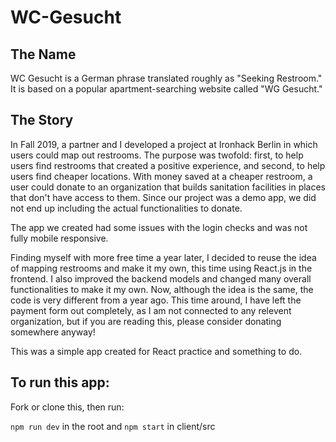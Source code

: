 # WC-Gesucht

## The Name

WC Gesucht is a German phrase translated roughly as "Seeking Restroom." It is based on a popular apartment-searching website called "WG Gesucht."

## The Story

In Fall 2019, a partner and I developed a project at Ironhack Berlin in which users could map out restrooms. The purpose was twofold: first, to help users find restrooms that created a positive experience, and second, to help users find cheaper locations. With money saved at a cheaper restroom, a user could donate to an organization that builds sanitation facilities in places that don't have access to them. Since our project was a demo app, we did not end up including the actual functionalities to donate.

The app we created had some issues with the login checks and was not fully mobile responsive.

Finding myself with more free time a year later, I decided to reuse the idea of mapping restrooms and make it my own, this time using React.js in the frontend. I also improved the backend models and changed many overall functionalities to make it my own. Now, although the idea is the same, the code is very different from a year ago. This time around, I have left the payment form out completely, as I am not connected to any relevent organization, but if you are reading this, please consider donating somewhere anyway!

This was a simple app created for React practice and something to do.

## To run this app:

Fork or clone this, then run: 

`npm run dev` in the root and `npm start` in client/src

